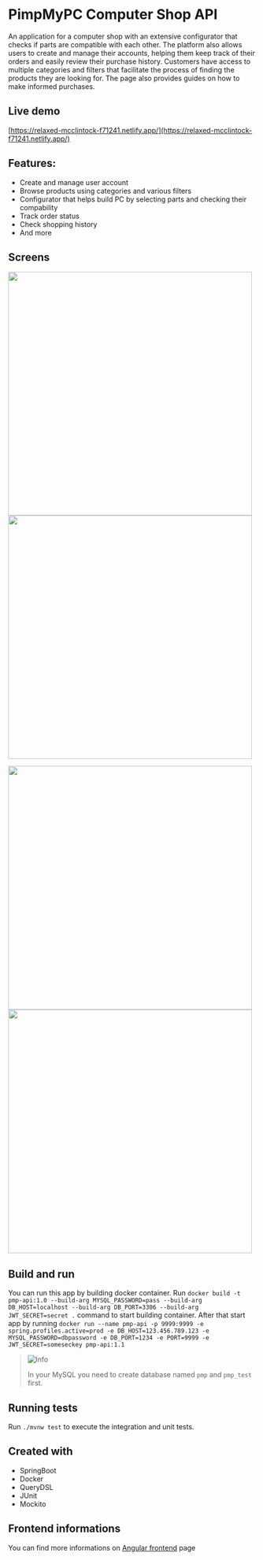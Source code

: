 # PimpMyPC Computer Shop API

An application for a computer shop with an extensive configurator that checks if parts are compatible with each other. The platform also allows users to create and manage their accounts, helping them keep track of their orders and easily review their purchase history. Customers have access to multiple categories and filters that facilitate the process of finding the products they are looking for. The page also provides guides on how to make informed purchases.

## Live demo

[https://relaxed-mcclintock-f71241.netlify.app/](https://relaxed-mcclintock-f71241.netlify.app/)

## Features:

- Create and manage user account
- Browse products using categories and various filters
- Configurator that helps build PC by selecting parts and checking their compability
- Track order status
- Check shopping history
- And more

## Screens

<p float="left">
      <img src="https://github.com/Tegridy/PimpMyPc/assets/39922364/b49be09a-8f4f-411d-9357-c72fce32104a" width="495">
      <img src="https://github.com/Tegridy/PimpMyPc/assets/39922364/e668e4cc-2ef5-4ca7-9a34-ceffce8793ef" width="495">
</p>
<p float="left">
      <img src="https://github.com/Tegridy/PimpMyPc/assets/39922364/821385e3-1314-4e6d-829b-0d45d0d481f3" width="495">
      <img src="https://github.com/Tegridy/PimpMyPc/assets/39922364/ddcf11b5-dabf-473d-bac5-9d7020228197" width="495">
</p>

## Build and run

You can run this app by building docker container. 
Run `docker build -t pmp-api:1.0 --build-arg MYSQL_PASSWORD=pass --build-arg DB_HOST=localhost --build-arg DB_PORT=3306 --build-arg JWT_SECRET=secret .` command to start building container. After that start app by running `docker run --name pmp-api -p 9999:9999 -e spring.profiles.active=prod -e DB_HOST=123.456.789.123 -e MYSQL_PASSWORD=dbpassword -e DB_PORT=1234 -e PORT=9999 -e JWT_SECRET=someseckey pmp-api:1.1` 

> <picture>
>   <source media="(prefers-color-scheme: light)" srcset="https://raw.githubusercontent.com/Mqxx/GitHub-Markdown/main/blockquotes/badge/light-theme/info.svg">
>   <img alt="Info" src="https://raw.githubusercontent.com/Mqxx/GitHub-Markdown/main/blockquotes/badge/dark-theme/info.svg">
> </picture><br>
>
> In your MySQL you need to create database named `pmp` and `pmp_test` first.

## Running tests

Run `./mvnw test` to execute the integration and unit tests.

## Created with

- SpringBoot 
- Docker
- QueryDSL
- JUnit
- Mockito

## Frontend informations

You can find more informations on [Angular frontend](https://github.com/Tegridy/PimpMyPC) page
